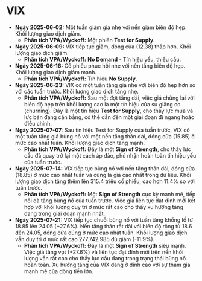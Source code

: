 # VIX

- **Ngày 2025-06-02:** Một tuần giảm giá nhẹ với nến giảm biên độ hẹp. Khối lượng giao dịch giảm.
    - **Phân tích VPA/Wyckoff:** Một phiên **Test for Supply**.
- **Ngày 2025-06-09:** VIX tiếp tục giảm, đóng cửa (12.38) thấp hơn. Khối lượng giao dịch giảm.
    - **Phân tích VPA/Wyckoff:** **No Demand** - Tín hiệu yếu, thiếu cầu.
- **Ngày 2025-06-16:** Cổ phiếu phục hồi nhẹ với nến tăng biên độ hẹp. Khối lượng giao dịch giảm mạnh.
    - **Phân tích VPA/Wyckoff:** Tín hiệu **No Supply**.
- **Ngày 2025-06-23:** VIX có một tuần tăng giá nhẹ với biên độ hẹp hơn so với các tuần trước. Khối lượng giao dịch tăng nhẹ.
    - **Phân tích VPA/Wyckoff:** Sau một đợt tăng dài, việc giá chững lại với biên độ hẹp trên khối lượng cao là một tín hiệu của sự giằng co (churning). Đây là một tín hiệu **Test for Supply**, cho thấy lực mua và lực bán đang cân bằng, có thể dẫn đến một giai đoạn đi ngang hoặc điều chỉnh.
- **Ngày 2025-07-07:** Sau tín hiệu Test for Supply của tuần trước, VIX có một tuần tăng giá bùng nổ với một nến tăng thân dài, đóng cửa (15.85) ở mức cao nhất tuần. Khối lượng giao dịch tăng mạnh.
    - **Phân tích VPA/Wyckoff:** Đây là một **Sign of Strength**, cho thấy lực cầu đã quay trở lại một cách áp đảo, phủ nhận hoàn toàn tín hiệu yếu của tuần trước.
- **Ngày 2025-07-14:** VIX tiếp tục bùng nổ với nến tăng thân dài, đóng cửa (18.85) ở mức cao nhất tuần và cũng là giá cao nhất trong dữ liệu. Khối lượng giao dịch tăng thêm lên 315.4 triệu cổ phiếu, cao hơn 11.4% so với tuần trước.
    - **Phân tích VPA/Wyckoff:** Một **Sign of Strength** cực kỳ mạnh mẽ, tiếp nối đà tăng bùng nổ của tuần trước. Việc giá liên tục đạt đỉnh mới kết hợp với khối lượng duy trì ở mức rất cao cho thấy xu hướng tăng đang trong giai đoạn mạnh nhất.
- **Ngày 2025-07-21:** VIX tiếp tục chuỗi bùng nổ với tuần tăng khổng lồ từ 18.85 lên 24.05 (+27.6%). Nến tăng thân rất dài với biên độ rộng từ 18.6 đến 24.05, đóng cửa đúng ở mức cao nhất tuần. Khối lượng giao dịch vẫn duy trì ở mức rất cao 277.742.985 dù giảm (-11.9%).
    - **Phân tích VPA/Wyckoff:** Đây là một **Sign of Strength** siêu mạnh. Việc giá tăng vọt (+27.6%) và liên tục đạt đỉnh mới trên nền khối lượng vẫn rất cao cho thấy lực cầu đang trong trạng thái bùng nổ hoàn toàn. Xu hướng tăng của VIX đang ở đỉnh cao với sự tham gia mạnh mẽ của dòng tiền lớn.


